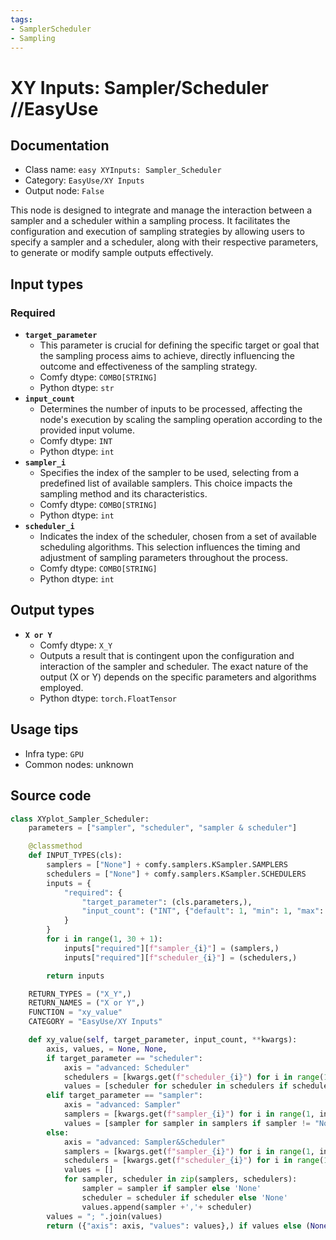 ```yaml
---
tags:
- SamplerScheduler
- Sampling
---
```


# XY Inputs: Sampler/Scheduler //EasyUse
## Documentation
- Class name: `easy XYInputs: Sampler_Scheduler`
- Category: `EasyUse/XY Inputs`
- Output node: `False`

This node is designed to integrate and manage the interaction between a sampler and a scheduler within a sampling process. It facilitates the configuration and execution of sampling strategies by allowing users to specify a sampler and a scheduler, along with their respective parameters, to generate or modify sample outputs effectively.
## Input types
### Required
- **`target_parameter`**
    - This parameter is crucial for defining the specific target or goal that the sampling process aims to achieve, directly influencing the outcome and effectiveness of the sampling strategy.
    - Comfy dtype: `COMBO[STRING]`
    - Python dtype: `str`
- **`input_count`**
    - Determines the number of inputs to be processed, affecting the node's execution by scaling the sampling operation according to the provided input volume.
    - Comfy dtype: `INT`
    - Python dtype: `int`
- **`sampler_i`**
    - Specifies the index of the sampler to be used, selecting from a predefined list of available samplers. This choice impacts the sampling method and its characteristics.
    - Comfy dtype: `COMBO[STRING]`
    - Python dtype: `int`
- **`scheduler_i`**
    - Indicates the index of the scheduler, chosen from a set of available scheduling algorithms. This selection influences the timing and adjustment of sampling parameters throughout the process.
    - Comfy dtype: `COMBO[STRING]`
    - Python dtype: `int`
## Output types
- **`X or Y`**
    - Comfy dtype: `X_Y`
    - Outputs a result that is contingent upon the configuration and interaction of the sampler and scheduler. The exact nature of the output (X or Y) depends on the specific parameters and algorithms employed.
    - Python dtype: `torch.FloatTensor`
## Usage tips
- Infra type: `GPU`
- Common nodes: unknown


## Source code
```python
class XYplot_Sampler_Scheduler:
    parameters = ["sampler", "scheduler", "sampler & scheduler"]

    @classmethod
    def INPUT_TYPES(cls):
        samplers = ["None"] + comfy.samplers.KSampler.SAMPLERS
        schedulers = ["None"] + comfy.samplers.KSampler.SCHEDULERS
        inputs = {
            "required": {
                "target_parameter": (cls.parameters,),
                "input_count": ("INT", {"default": 1, "min": 1, "max": 30, "step": 1})
            }
        }
        for i in range(1, 30 + 1):
            inputs["required"][f"sampler_{i}"] = (samplers,)
            inputs["required"][f"scheduler_{i}"] = (schedulers,)

        return inputs

    RETURN_TYPES = ("X_Y",)
    RETURN_NAMES = ("X or Y",)
    FUNCTION = "xy_value"
    CATEGORY = "EasyUse/XY Inputs"

    def xy_value(self, target_parameter, input_count, **kwargs):
        axis, values, = None, None,
        if target_parameter == "scheduler":
            axis = "advanced: Scheduler"
            schedulers = [kwargs.get(f"scheduler_{i}") for i in range(1, input_count + 1)]
            values = [scheduler for scheduler in schedulers if scheduler != "None"]
        elif target_parameter == "sampler":
            axis = "advanced: Sampler"
            samplers = [kwargs.get(f"sampler_{i}") for i in range(1, input_count + 1)]
            values = [sampler for sampler in samplers if sampler != "None"]
        else:
            axis = "advanced: Sampler&Scheduler"
            samplers = [kwargs.get(f"sampler_{i}") for i in range(1, input_count + 1)]
            schedulers = [kwargs.get(f"scheduler_{i}") for i in range(1, input_count + 1)]
            values = []
            for sampler, scheduler in zip(samplers, schedulers):
                sampler = sampler if sampler else 'None'
                scheduler = scheduler if scheduler else 'None'
                values.append(sampler +','+ scheduler)
        values = "; ".join(values)
        return ({"axis": axis, "values": values},) if values else (None,)

```
